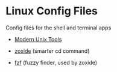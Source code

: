 # Linux Config Files

Config files for the shell and terminal apps

- [Modern Unix Tools](https://github.com/ibraheemdev/modern-unix)

- [zoxide](https://github.com/ajeetdsouza/zoxide) (smarter cd command)
- [fzf](https://github.com/junegunn/fzf) (fuzzy finder, used by zoxide)
